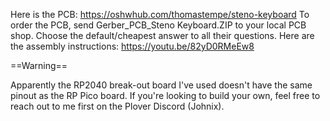 Here is the PCB: https://oshwhub.com/thomastempe/steno-keyboard
To order the PCB, send Gerber_PCB_Steno Keyboard.ZIP to your local PCB shop. Choose the default/cheapest answer to all their questions. 
Here are the assembly instructions: https://youtu.be/82yD0RMeEw8

==Warning==

Apparently the RP2040 break-out board I've used doesn't have the same pinout as the RP Pico board.
If you're looking to build your own, feel free to reach out to me first on the Plover Discord (Johnix).
